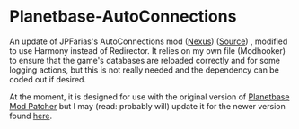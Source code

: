 # Planetbase-AutoConnections
An update of JPFarias's AutoConnections mod 
([Nexus](https://www.nexusmods.com/planetbase/mods/9))
([Source](https://bitbucket.org/joaofarias/planetbase-modding/src/master/AutoConnections/))
, modified to use Harmony instead of Redirector. It relies on my own file (Modhooker) to ensure that the game's databases are
reloaded correctly and for some logging actions, but this is not really needed and the dependency can be coded out if desired.

At the moment, it is designed for use with the original version of [Planetbase Mod Patcher](https://www.nexusmods.com/planetbase/mods/1)
but I may (read: probably will) update it for the newer version found [here](https://www.nexusmods.com/planetbase/mods/35).
